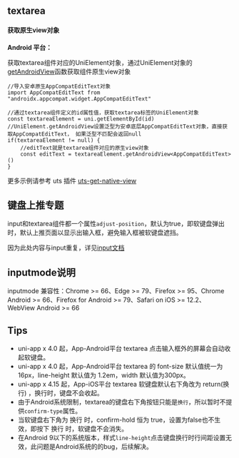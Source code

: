 ## textarea

<!-- UTSCOMJSON.textarea.description -->

<!-- UTSCOMJSON.textarea.compatibility -->

<!-- UTSCOMJSON.textarea.attribute -->

<!-- UTSCOMJSON.textarea.event -->

<!-- UTSCOMJSON.textarea.component_type-->

#### 获取原生view对象

**Android 平台：**

获取textarea组件对应的UniElement对象，通过UniElement对象的[getAndroidView](../dom/unielement.md#getandroidview-2)函数获取组件原生view对象

```uts
//导入安卓原生AppCompatEditText对象
import AppCompatEditText from "androidx.appcompat.widget.AppCompatEditText"

//通过textarea组件定义的id属性值，获取textarea标签的UniElement对象
const textareaElement = uni.getElementById(id)
//UniElement.getAndroidView设置泛型为安卓底层AppCompatEditText对象，直接获取AppCompatEditText， 如果泛型不匹配会返回null
if(textareaElement != null) {
	//editText就是textarea组件对应的原生view对象
	const editText = textareaElement.getAndroidView<AppCompatEditText>()
}
```

更多示例请参考 uts 插件 [uts-get-native-view](https://gitcode.net/dcloud/hello-uni-app-x/-/blob/alpha/uni_modules/uts-get-native-view/utssdk/app-ios/index.uts)

<!-- UTSCOMJSON.textarea.children -->

<!-- UTSCOMJSON.textarea.example -->

<!-- UTSCOMJSON.textarea.reference -->

## 键盘上推专题
input和textarea组件都一个属性`adjust-position`，默认为true，即软键盘弹出时，默认上推页面以显示出输入框，避免输入框被软键盘遮挡。

因为此处内容与input重复，详见[input文档](input.md#adjust-position)

## inputmode说明

inputmode 兼容性：Chrome >= 66、Edge >= 79、Firefox >= 95、Chrome Android >= 66、Firefox for Android >= 79、Safari on iOS >= 12.2、WebView Android >= 66

## Tips

* uni-app x 4.0 起，App-Android平台 textarea 点击输入框外的屏幕会自动收起软键盘。
* uni-app x 4.0 起，App-Android平台 textarea 的 font-size 默认值统一为 16px，line-height 默认值为 1.2em，width 默认值为300px。
* uni-app x 4.15 起，App-iOS平台 textarea 软键盘默认右下角改为 return(换行) ，换行时，键盘不会收起。
* 由于Android系统限制，textarea的键盘右下角按钮只能是`换行`，所以暂时不提供`confirm-type`属性。
* 当软键盘右下角为 换行 时，confirm-hold 恒为 true，设置为false也不生效，即按下 换行 时，软键盘不会消失。
* 在Android 9以下的系统版本，样式`line-height`点击键盘换行时行间距设置无效，此问题是Android系统的的bug，后续解决。
